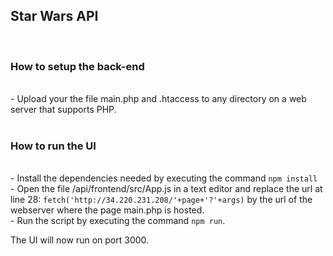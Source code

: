 <h2>Star Wars API</h1><br />
<h3>How to setup the back-end</h3><br />
- Upload your the file main.php and .htaccess to any directory on a web server that supports PHP.<br /><br />

<h3>How to run the UI</h3><br />
- Install the dependencies needed by executing the command  
<code>npm install</code><br />
- Open the file /api/frontend/src/App.js in a text editor and replace the url at line 28: <code>fetch('http://34.220.231.208/'+page+'?'+args)</code> by the url of the webserver where the page main.php is hosted.<br />
- Run the script by executing the command <code>npm run</code>. <br />

The UI will now run on port 3000.

